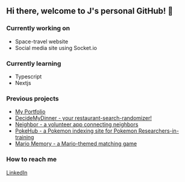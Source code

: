 ## Hi there, welcome to J's personal GitHub! 👋


### Currently working on 

* Space-travel website
* Social media site using Socket.io

### Currently learning 

* Typescript
* Nextjs

### Previous projects

* [My Portfolio](https://jbouche-portfolio.herokuapp.com/)
* [DecideMyDinner - your restaurant-search-randomizer!](http://dmdbeyond.herokuapp.com/)
* [Neighbor - a volunteer app connecting neighbors](http://bemyneighbor.herokuapp.com/)
* [PokeHub - a Pokemon indexing site for Pokemon Researchers-in-training](https://pokehubproject.herokuapp.com/)
* [Mario Memory - a Mario-themed matching game](https://jlbouche.github.io/Mario_Matching_Game/)

### How to reach me

[LinkedIn](https://www.linkedin.com/in/jenna-bouche/)
